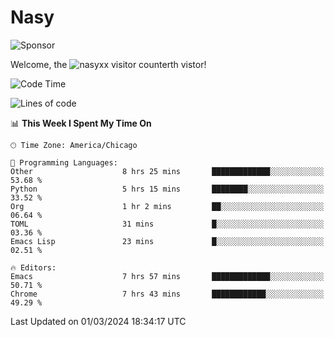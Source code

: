 # Nasy

<!--
<p align="center">
<img height="200" src="https://github-readme-stats.vercel.app/api?username=nasyxx&count_private=true&show_icons=true&theme=dracula&include_all_commits=true"/>
<img height="200" src="https://github-readme-stats.vercel.app/api/top-langs/?username=nasyxx&theme=dracula&hide=html,jupyter+notebook&count_private=true&show_icons=true"/>
</p>

  
----------------
-->

![Sponsor](https://img.shields.io/static/v1.svg?label=Sponsor&message=%E2%9D%A4&logo=GitHub&style=flat&color=pink)
 
Welcome, the ![nasyxx visitor counter](https://count.getloli.com/get/@nasyxx?theme=rule34)th vistor!
 
<!--START_SECTION:waka-->
![Code Time](http://img.shields.io/badge/Code%20Time-4%2C321%20hrs%2022%20mins-blue)

![Lines of code](https://img.shields.io/badge/From%20Hello%20World%20I%27ve%20Written-6.3%20million%20lines%20of%20code-blue)

📊 **This Week I Spent My Time On** 

```text
🕑︎ Time Zone: America/Chicago

💬 Programming Languages: 
Other                    8 hrs 25 mins       █████████████░░░░░░░░░░░░   53.68 % 
Python                   5 hrs 15 mins       ████████░░░░░░░░░░░░░░░░░   33.52 % 
Org                      1 hr 2 mins         ██░░░░░░░░░░░░░░░░░░░░░░░   06.64 % 
TOML                     31 mins             █░░░░░░░░░░░░░░░░░░░░░░░░   03.36 % 
Emacs Lisp               23 mins             █░░░░░░░░░░░░░░░░░░░░░░░░   02.51 % 

🔥 Editors: 
Emacs                    7 hrs 57 mins       █████████████░░░░░░░░░░░░   50.71 % 
Chrome                   7 hrs 43 mins       ████████████░░░░░░░░░░░░░   49.29 % 
```


 Last Updated on 01/03/2024 18:34:17 UTC
<!--END_SECTION:waka-->

<!-- ![visitors](https://visitor-badge.laobi.icu/badge?page_id=nasyxx.nasyxx) -->
